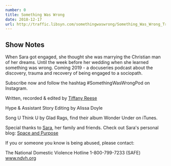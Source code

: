 ```yaml
---
number: 0
title: Something Was Wrong
date: 2018-12-17
url: http://traffic.libsyn.com/somethingwaswrong/Something_Was_Wrong_Trailer_Season_One.mp3?dest-id=945407
---
```


## Show Notes

When Sara got engaged, she thought she was marrying the Christian man of her dreams. Until the week before her wedding when she learned something was wrong. Coming 2019 - a docuseries podcast about the discovery, trauma and recovery of being engaged to a sociopath.

Subscribe now and follow the hashtag #SomethingWasWrongPod on Instagram.

Written, recorded & edited by [Tiffany Reese](http://www.instagram.com/lookieboo)

Hype & Assistant Story Editing by Alissa Doyle

Song U Think U by Glad Rags, find their album Wonder Under on iTunes.

Special thanks to [Sara](https://www.instagram.com/sara_lew2/), her family and friends. Check out Sara's personal blog: [Space and Purpose](http://www.spaceandpurpose.com/)

If you or someone you know is being abused, please contact:

The National Domestic Violence Hotline 
1-800-799-7233 (SAFE)
www.ndvh.org
